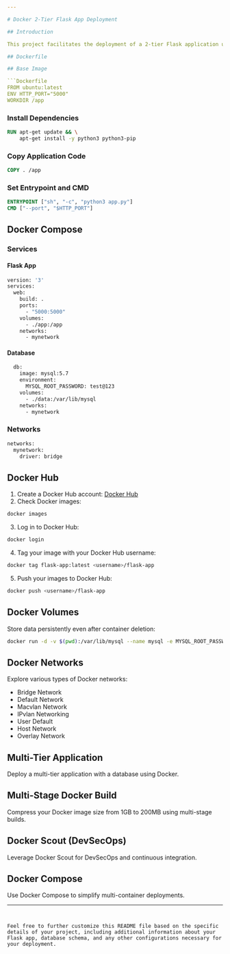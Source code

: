 ```yaml
---

# Docker 2-Tier Flask App Deployment

## Introduction

This project facilitates the deployment of a 2-tier Flask application using Docker. The application consists of a frontend Flask app and a backend database. Docker infrastructure ensures easy deployment, scalability, and data persistence.

## Dockerfile

## Base Image

```Dockerfile
FROM ubuntu:latest
ENV HTTP_PORT="5000"
WORKDIR /app
```

### Install Dependencies

```Dockerfile
RUN apt-get update && \
    apt-get install -y python3 python3-pip
```

### Copy Application Code

```Dockerfile
COPY . /app
```

### Set Entrypoint and CMD

```Dockerfile
ENTRYPOINT ["sh", "-c", "python3 app.py"]
CMD ["--port", "$HTTP_PORT"]
```

## Docker Compose

### Services

#### Flask App

```bash
version: '3'
services:
  web:
    build: .
    ports:
      - "5000:5000"
    volumes:
      - ./app:/app
    networks:
      - mynetwork
```

#### Database

```bash
  db:
    image: mysql:5.7
    environment:
      MYSQL_ROOT_PASSWORD: test@123
    volumes:
      - ./data:/var/lib/mysql
    networks:
      - mynetwork
```

### Networks

```bash
networks:
  mynetwork:
    driver: bridge
```

## Docker Hub

1. Create a Docker Hub account: [Docker Hub](https://hub.docker.com/)
2. Check Docker images:

```bash
docker images
```

3. Log in to Docker Hub:

```bash
docker login
```

4. Tag your image with your Docker Hub username:

```bash
docker tag flask-app:latest <username>/flask-app
```

5. Push your images to Docker Hub:

```bash
docker push <username>/flask-app
```

## Docker Volumes

Store data persistently even after container deletion:

```bash
docker run -d -v $(pwd):/var/lib/mysql --name mysql -e MYSQL_ROOT_PASSWORD=test@123 mysql:5.7
```

## Docker Networks

Explore various types of Docker networks:

- Bridge Network
- Default Network
- Macvlan Network
- IPvlan Networking
- User Default
- Host Network
- Overlay Network

## Multi-Tier Application

Deploy a multi-tier application with a database using Docker.

## Multi-Stage Docker Build

Compress your Docker image size from 1GB to 200MB using multi-stage builds.

## Docker Scout (DevSecOps)

Leverage Docker Scout for DevSecOps and continuous integration.

## Docker Compose

Use Docker Compose to simplify multi-container deployments.

---
```


Feel free to further customize this README file based on the specific details of your project, including additional information about your Flask app, database schema, and any other configurations necessary for your deployment.
